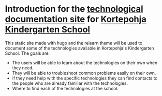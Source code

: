 # Introduction for the [technological documentation site](https://iftakharpy.github.io/kortepohjan-school/) for [Kortepohja Kindergarten School](https://peda.net/jyvaskyla/kortepohjanpaivakotikoulu)

This static site made with hugo and the relearn theme will be used to document some of the technologies available in Kortepohja's Kindergarten School. The goals are:

- The users will be able to learn about the technologies on their own when they need.
- They will be able to troubleshoot common problems easily on their own.
- If they need help with the specific technologies they can find contacts to the people who are already familiar with the technologies.
- Where to find each of the technologies at the school.
